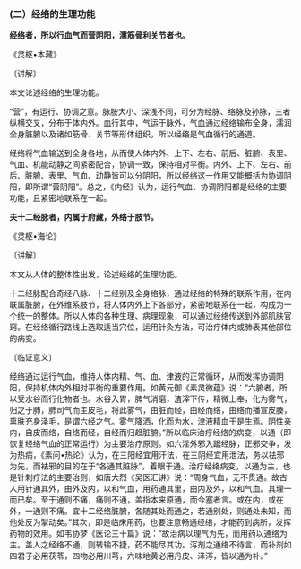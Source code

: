 ### (二）经络的生理功能

**经络者，所以行血气而营阴阳，濡筋骨利关节者也。**

​《灵枢•本藏》

〔讲解〕

本文论述经络的生理功能。

“营”，有运行、协调之意。脉胺大小、深浅不同，可分为经脉、络脉及孙脉，三者纵横交叉，分布于体内外。血行其中，气运于脉外，气血通过经络输布全身，濡润全身脏腑以及诸如筋骨、关节等形体组织，所以经络是气血循行的通道。

经络将气血输送到全身各地，从而使人体内外、上下、左右、前后、脏腑、表里、气血、机能动静之间紧密配合，协调一致，保持相对平衡。内外、上下、左右、前后、脏腑、表里、气血、动静皆可以分阴阳，所以经络这一作用又能概括为协调阴阳，即所谓“营阴阳”。总之，《内经》认为，运行气血、协调阴阳都是经络的主要功能，且紧密地联系在一起。

**夫十二经脉者，内属于府藏，外络于肢节。**

​《灵枢•海论》

〔讲解〕

本文从人体的整体性出发，论述经络的生理功能。

十二经脉配合奇经八脉、十二经别及全身络脉，通过经络的特殊的联系作用，在内联属脏腑，在外维系肢节，将人体内外上下各部分，紧密地联系在一起，构成为一个统一的整体。所以人体的各种生理、病理现象，可以通过经络传送到外部肌肤官窍。在经络循行路线上选取适当穴位，运用针灸方法，可治疗体内或肺表其他部位的病变。

〔临证意义〕

经络通过运行气血，维持人体内精、气、血、津液的正常循环，从而发挥协调阴阳，保持机体内外相对平衡的重要作用。如黄元御《素灵微蕴》说：“六腑者，所以受水谷而行化物者也。水谷入胃，脾气消磨，渣滓下传，精微上奉，化为雾气，归之于肺，肺司气而主皮毛，将此雾气，由脏而经，由经而络，由络而播宣皮腠，熏肤充身泽毛，是谓六经之气。雾气降洒，化而为水，津液精血于是生焉。阴性亲内，自皮而络，自络而经，自经而归趋脏腑。”所以临床治疗经络的病变，以通（即恢复经络气血的正常运行）为主要治疗原则。如六淫外邪入踞经脉，正邪交争，发为热病，《素问•热论》认为，在三阳经宜用汗法，在三阴经宜用泄法，务以袪邪为先，而袪邪的目的在于“各通其脏脉”，着眼于通。治疗经络病变，以通为主，也是针刺疗法的主要治则，如唐大烈《吴医汇讲》说：“周身气血，无不贯通。故古人用针通其外，由外及内，以和气血，用药通其里，由内及外，以和气血。其理一而已矣。至于通则不痛，痛则不通，盖指本来原通，而今塞者言。或在内，或在外，一通则不痛。宜十二经络脏腑，各随其处而通之，若通别处，则通处未知，而他处反为掣动矣。”其次，即是临床用药，也要注意畅通经络，才能药到病所，发挥药物的效用。如韦协梦《医论三十篇》说：“故治病以理气为先，而用药以通络为主。盖人之经络不通，则转输不捷，药不能尽其功。泻剂之通络不待言，而补剂如四君子必用茯苓，四物必用川芎，六味地黄必用丹皮、泽泻，皆以通为补。”

